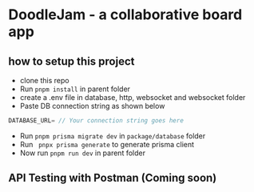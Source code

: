# DoodleJam - a collaborative board app

## how to setup this project

- clone this repo
- Run `pnpm install` in parent folder
- create a .env file in database, http, websocket and websocket folder
- Paste DB connection string as shown below

```javascript
DATABASE_URL= // Your connection string goes here
```

- Run `pnpm prisma migrate dev` in `package/database` folder
- Run ` pnpx prisma generate` to generate prisma client
- Now run `pnpm run dev` in parent folder

## API Testing with Postman (Coming soon)
